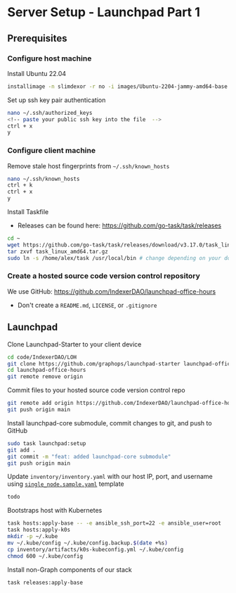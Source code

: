 # Server Setup - Launchpad Part 1
## Prerequisites
### Configure host machine 
Install Ubuntu 22.04

``` bash
installimage -n slimdexor -r no -i images/Ubuntu-2204-jammy-amd64-base.tar.gz -d nvme0n1,nvme1n1 -p /boot:ext3:512M,lvm:vg0:all -v vg0:root:/:ext4:all
```

Set up ssh key pair authentication
``` bash
nano ~/.ssh/authorized_keys
<!-- paste your public ssh key into the file  -->
ctrl + x
y
```

### Configure client machine
Remove stale host fingerprints from `~/.ssh/known_hosts`

``` bash
nano ~/.ssh/known_hosts
ctrl + k
ctrl + x
y
```

Install Taskfile
* Releases can be found here: https://github.com/go-task/task/releases

``` bash
cd ~
wget https://github.com/go-task/task/releases/download/v3.17.0/task_linux_amd64.tar.gz
tar zxvf task_linux_amd64.tar.gz
sudo ln -s /home/alex/task /usr/local/bin # change depending on your download path
```

### Create a hosted source code version control repository
We use GitHub: https://github.com/IndexerDAO/launchpad-office-hours
* Don't create a `README.md`, `LICENSE`, or `.gitignore`

## Launchpad
Clone Launchpad-Starter to your client device

``` bash
cd code/IndexerDAO/LOH
git clone https://github.com/graphops/launchpad-starter launchpad-office-hours
cd launchpad-office-hours
git remote remove origin
```

Commit files to your hosted source code version control repo

``` bash
git remote add origin https://github.com/IndexerDAO/launchpad-office-hours.git
git push origin main
```

Install launchpad-core submodule, commit changes to git, and push to GitHub

``` bash
sudo task launchpad:setup
git add .
git commit -m "feat: added launchpad-core submodule"
git push origin main
```

Update `inventory/inventory.yaml` with our host IP, port, and username using [`single_node.sample.yaml`](https://github.com/graphops/launchpad-starter/blob/main/inventory/samples/single-node.sample.yaml) template

``` bash
todo
```

Bootstraps host with Kubernetes

``` bash
task hosts:apply-base -- -e ansible_ssh_port=22 -e ansible_user=root
task hosts:apply-k0s
mkdir -p ~/.kube
mv ~/.kube/config ~/.kube/config.backup.$(date +%s)
cp inventory/artifacts/k0s-kubeconfig.yml ~/.kube/config
chmod 600 ~/.kube/config
```

Install non-Graph components of our stack

``` bash
task releases:apply-base
```
